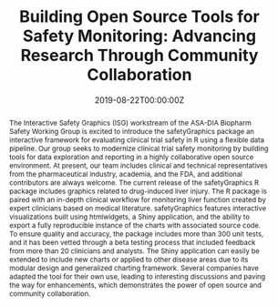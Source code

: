 ---
title: 'Building Open Source Tools for Safety Monitoring: Advancing Research Through Community Collaboration'
authors:
- Becca Krouse
date: '2019-08-22T00:00:00Z'

# Schedule page publish date (NOT proceeding's date).
publishDate: '20001-01-01T00:00:00Z'

# proceeding type.
# Legend: 0 = Uncategorized; 1 = Talk, 2 = Keynote, 3 = Workshop
# To add more update publications_types.toml and en.yaml
publication_types: ['1']
publication_type_description: Talk

# proceeding name and optional abbreviated proceeding name.
publication: Presented at 2019 Conference
publication_short: Presented at 2019 Conference

abstract: The Interactive Safety Graphics (ISG) workstream of the ASA-DIA Biopharm Safety Working Group is excited to introduce the safetyGraphics package an interactive framework for evaluating clinical trial safety in R using a flexible data pipeline. Our group seeks to modernize clinical trial safety monitoring by building tools for data exploration and reporting in a highly collaborative open source environment. At present, our team includes clinical and technical representatives from the pharmaceutical industry, academia, and the FDA, and additional contributors are always welcome. The current release of the safetyGraphics R package includes graphics related to drug-induced liver injury. The R package is paired with an in-depth clinical workflow for monitoring liver function created by expert clinicians based on medical literature. safetyGraphics features interactive visualizations built using htmlwidgets, a Shiny application, and the ability to export a fully reproducible instance of the charts with associated source code. To ensure quality and accuracy, the package includes more than 300 unit tests, and it has been vetted through a beta testing process that included feedback from more than 20 clinicians and analysts. The Shiny application can easily be extended to include new charts or applied to other disease areas due to its modular design and generalized charting framework. Several companies have adapted the tool for their own use, leading to interesting discussions and paving the way for enhancements, which demonstrates the power of open source and community collaboration.

tags:
- Rstudio
featured: false

links:
url_slides: 'https://github.com/rinpharma/rinpharma2019program/tree/master/talks_folder/2019-Krouse-Building_Open_Source_Tools_for_Safety_Monitoring.pptx'
url_video: ''

---